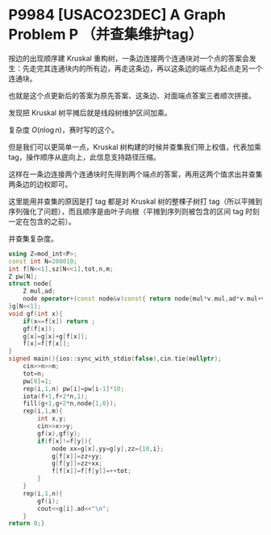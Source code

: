 # P9984 [USACO23DEC] A Graph Problem P （并查集维护tag）

按边的出现顺序建 Kruskal 重构树，一条边连接两个连通块对一个点的答案会发生：先走完其连通块内的所有边，再走这条边，再以这条边的端点为起点走另一个连通块。

也就是这个点更新后的答案为原先答案、这条边、对面端点答案三者顺次拼接。

发现把 Kruskal 树平摊后就是线段树维护区间加乘。

复杂度 $O(n\log n)$，赛时写的这个。

但是我们可以更简单一点，Kruskal 树构建的时候并查集我们带上权值，代表加乘 tag，操作顺序从底向上，此信息支持路径压缩。

这样在一条边连接两个连通块时先得到两个端点的答案，再用这两个值求出并查集两条边的边权即可。

这里能用并查集的原因是打 tag 都是对 Kruskal 树的整棵子树打 tag（所以平摊到序列强化了问题），而且顺序是由叶子向根（平摊到序列则被包含的区间 tag 时刻一定在包含的之前）。

并查集复杂度。

```cpp
using Z=mod_int<P>;
const int N=200010;
int f[N<<1],sz[N<<1],tot,n,m;
Z pw[N];
struct node{
	Z mul,ad;
	node operator+(const node&v)const{ return node{mul*v.mul,ad*v.mul+v.ad}; }
}g[N<<1];
void gf(int x){
	if(x==f[x]) return ;
	gf(f[x]);
	g[x]=g[x]+g[f[x]];
	f[x]=f[f[x]];
}
signed main(){ios::sync_with_stdio(false),cin.tie(nullptr);
    cin>>n>>m;
    tot=n;
    pw[0]=1;
    rep(i,1,n) pw[i]=pw[i-1]*10;
    iota(f+1,f+2*n,1);
    fill(g+1,g+2*n,node{1,0});
    rep(i,1,m){
    	int x,y;
    	cin>>x>>y;
    	gf(x),gf(y);
    	if(f[x]!=f[y]){
    		node xx=g[x],yy=g[y],zz={10,i};
    		g[f[x]]=zz+yy;
    		g[f[y]]=zz+xx;
    		f[f[x]]=f[f[y]]=++tot;
    	}
    }
    rep(i,1,n){
    	gf(i);
    	cout<<g[i].ad<<"\n";
    }
return 0;}
```
